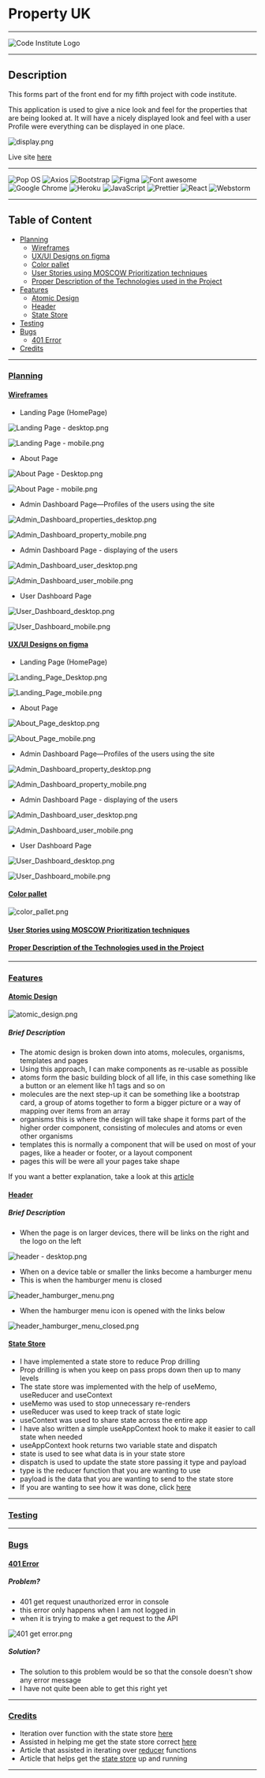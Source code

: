 # Property UK

---

![Code Institute Logo](https://camo.githubusercontent.com/654be5a252cf75ac9ac6ea453f7bfe3b2d437f3e6789ed91924bfe501b0df142/68747470733a2f2f636f6465696e737469747574652e73332e616d617a6f6e6177732e636f6d2f66756c6c737461636b2f63695f6c6f676f5f736d616c6c2e706e67)

---

## Description

This forms part of the front end for my fifth project with code institute.

This application is used to give a nice look and feel for the properties that are being looked at.
It will have a nicely displayed look and feel with a user Profile were everything can be displayed in one place.

![display.png](src/assets/docs/display.png)

Live site [here](https://ci-pps-property-react-e3272eaff8d9.herokuapp.com/)

---

[//]: # (Badges)

![Pop OS](https://img.shields.io/badge/Pop!_OS-48B9C7?style=for-the-badge&logo=Pop!_OS&logoColor=white)
![Axios](https://img.shields.io/badge/axios-671ddf?&style=for-the-badge&logo=axios&logoColor=white)
![Bootstrap](https://img.shields.io/badge/Bootstrap-563D7C?style=for-the-badge&logo=bootstrap&logoColor=white)
![Figma](https://img.shields.io/badge/Figma-F24E1E?style=for-the-badge&logo=figma&logoColor=white)
![Font awesome](https://img.shields.io/badge/Font_Awesome-339AF0?style=for-the-badge&logo=fontawesome&logoColor=white)
![Google Chrome](https://img.shields.io/badge/Google_chrome-4285F4?style=for-the-badge&logo=Google-chrome&logoColor=white)
![Heroku](https://img.shields.io/badge/Heroku-430098?style=for-the-badge&logo=heroku&logoColor=white)
![JavaScript](https://img.shields.io/badge/JavaScript-323330?style=for-the-badge&logo=javascript&logoColor=F7DF1E)
![Prettier](https://img.shields.io/badge/prettier-1A2C34?style=for-the-badge&logo=prettier&logoColor=F7BA3E)
![React](https://img.shields.io/badge/React-20232A?style=for-the-badge&logo=react&logoColor=61DAFB)
![Webstorm](https://img.shields.io/badge/WebStorm-000000?style=for-the-badge&logo=WebStorm&logoColor=white)

---

## Table of Content

- [Planning](#planning)
  - [Wireframes](#wireframes)
  - [UX/UI Designs on figma](#uxui-designs-on-figma)
  - [Color pallet](#color-pallet)
  - [User Stories using MOSCOW Prioritization techniques](#user-stories-using-moscow-prioritization-techniques)
  - [Proper Description of the Technologies used in the Project](#proper-description-of-the-technologies-used-in-the-project)
- [Features](#features)
  - [Atomic Design](#atomic-design)
  - [Header](#header)
  - [State Store](#state-store)
- [Testing](#testing)
- [Bugs](#bugs)
  - [401 Error](#401-error)
- [Credits](#credits)
---

### [Planning](#table-of-content)

#### [Wireframes](#table-of-content)

- Landing Page (HomePage)

![Landing Page - desktop.png](src/assets/docs/planning/wireframes/Landing_Page_desktop.png)

![Landing Page - mobile.png](src/assets/docs/planning/wireframes/Landing_Page_mobile.png)

- About Page

![About Page - Desktop.png](src/assets/docs/planning/wireframes/About_Page_Desktop.png)

![About Page - mobile.png](src/assets/docs/planning/wireframes/About_Page_mobile.png)

- Admin Dashboard Page—Profiles of the users using the site

![Admin_Dashboard_properties_desktop.png](src/assets/docs/planning/wireframes/Admin_Dashboard_properties_desktop.png)

![Admin_Dashboard_property_mobile.png](src/assets/docs/planning/wireframes/Admin_Dashboard_property_mobile.png)

- Admin Dashboard Page - displaying of the users

![Admin_Dashboard_user_desktop.png](src/assets/docs/planning/wireframes/Admin_Dashboard_user_desktop.png)

![Admin_Dashboard_user_mobile.png](src/assets/docs/planning/wireframes/Admin_Dashboard_user_mobile.png)

- User Dashboard Page

![User_Dashboard_desktop.png](src/assets/docs/planning/wireframes/User_Dashboard_desktop.png)

![User_Dashboard_mobile.png](src/assets/docs/planning/wireframes/User_Dashboard_mobile.png)

#### [UX/UI Designs on figma](#table-of-content)

- Landing Page (HomePage)

![Landing_Page_Desktop.png](src/assets/docs/planning/design/Landing_Page_Desktop.png)

![Landing_Page_mobile.png](src/assets/docs/planning/design/Landing_Page_mobile.png)

- About Page

![About_Page_desktop.png](src/assets/docs/planning/design/About_Page_desktop.png)

![About_Page_mobile.png](src/assets/docs/planning/design/About_Page_mobile.png)

- Admin Dashboard Page—Profiles of the users using the site

![Admin_Dashboard_property_desktop.png](src/assets/docs/planning/design/Admin_Dashboard_property_desktop.png)

![Admin_Dashboard_property_mobile.png](src/assets/docs/planning/design/Admin_Dashboard_property_mobile.png)

- Admin Dashboard Page - displaying of the users

![Admin_Dashboard_user_desktop.png](src/assets/docs/planning/design/Admin_Dashboard_user_desktop.png)

![Admin_Dashboard_user_mobile.png](src/assets/docs/planning/design/Admin_Dashboard_user_mobile.png)

- User Dashboard Page

![User_Dashboard_desktop.png](src/assets/docs/planning/design/User_Dashboard_desktop.png)

![User_Dashboard_mobile.png](src/assets/docs/planning/design/User_Dashboard_mobile.png)

#### [Color pallet](#table-of-content)

![color_pallet.png](src/assets/docs/planning/color_pallet.png)

#### [User Stories using MOSCOW Prioritization techniques](#table-of-content)

#### [Proper Description of the Technologies used in the Project](#table-of-content)

---

### [Features](#table-of-content)

#### [Atomic Design](#table-of-content)

![atomic_design.png](src/assets/docs/features/atomic_design.png)

##### Brief Description

- The atomic design is broken down into atoms, molecules, organisms, templates and pages
- Using this approach, I can make components as re-usable as possible
- atoms form the basic building block of all life, in this case something like a button or an element like h1 tags and so on
- molecules are the next step-up it can be something like a bootstrap card, a group of atoms together to form a bigger picture or a way of mapping over items from an array
- organisms this is where the design will take shape it forms part of the higher order component, consisting of molecules and atoms or even other organisms
- templates this is normally a component that will be used on most of your pages, like a header or footer, or a layout component
- pages this will be were all your pages take shape

If you want a better explanation,
take a look at this [article](https://andela.com/blog-posts/structuring-your-react-application-atomic-design-principles)

#### [Header](#table-of-content)

##### Brief Description

- When the page is on larger devices, there will be links on the right and the logo on the left

![header - desktop.png](src/assets/docs/features/header_desktop.png)

- When on a device table or smaller the links become a hamburger menu
- This is when the hamburger menu is closed

![header_hamburger_menu.png](src/assets/docs/features/header_hamburger_menu.png)

- When the hamburger menu icon is opened with the links below

![header_hamburger_menu_closed.png](src/assets/docs/features/header_hamburger_menu_closed.png)

#### [State Store](#table-of-content)

- I have implemented a state store to reduce Prop drilling
- Prop drilling is when you keep on pass props down then up to many levels
- The state store was implemented with the help of useMemo, useReducer and useContext
- useMemo was used to stop unnecessary re-renders
- useReducer was used to keep track of state logic
- useContext was used to share state across the entire app
- I have also written a simple useAppContext hook to make it easier to call state when needed
- useAppContext hook returns two variable state and dispatch
- state is used to see what data is in your state store
- dispatch is used to update the state store passing it type and payload
- type is the reducer function that you are wanting to use
- payload is the data that you are wanting to send to the state store
- If you are wanting to see how it was done, click [here](https://docs.google.com/document/d/1IHX350WfSIrXJzxKs8IBurmX-wX1dtBG1-rPXqmIB6c/edit#heading=h.1tzm0g2fdwbe)

---

### [Testing](#table-of-content)

---

### [Bugs](#table-of-content)

#### [401 Error](#table-of-content)

##### Problem?

- 401 get request unauthorized error in console
- this error only happens when I am not logged in
- when it is trying to make a get request to the API

![401 get error.png](src/assets/docs/bugs/401_get_error.png)

##### Solution?

- The solution to this problem would be so that the console doesn't show any error message
- I have not quite been able to get this right yet

---

### [Credits](#table-of-content)

- Iteration over function with the state store [here](https://stackoverflow.com/questions/59200785/react-usereducer-how-to-combine-multiple-reducers)
- Assisted in helping me get the state store correct [here](https://ricostacruz.com/til/state-management-with-react-hooks)
- Article that assisted in iterating over [reducer](https://stackoverflow.com/questions/59200785/react-usereducer-how-to-combine-multiple-reducers) functions
- Article that helps get the [state store](https://ricostacruz.com/til/state-management-with-react-hooks) up and running

---


























